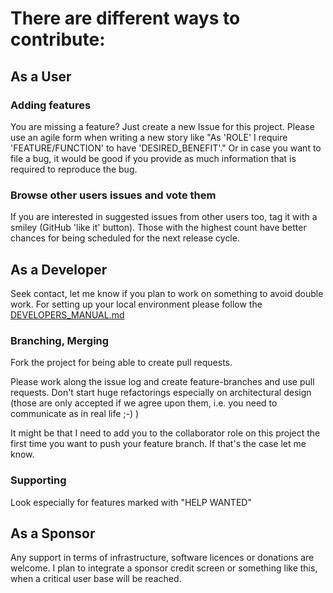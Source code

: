 # There are different ways to contribute:

## As a User

### Adding features
You are missing a feature? Just create a new Issue for this project. Please use an agile form when writing a new story like
"As 'ROLE' I require 'FEATURE/FUNCTION' to have 'DESIRED_BENEFIT'." Or in case you want to file a bug, it would be good if 
you provide as much information that is required to reproduce the bug.

### Browse other users issues and vote them
If you are interested in suggested issues from other users too, tag it with a smiley (GitHub 'like it' button).
Those with the highest count have better chances for being scheduled for the next release cycle.

## As a Developer

Seek contact, let me know if you plan to work on something to avoid double work.
For setting up your local environment please follow the [DEVELOPERS_MANUAL.md](DEVELOPERS_MANUAL.md)

### Branching, Merging
Fork the project for being able to create pull requests.

Please work along the issue log and create feature-branches and use pull requests. 
Don't start huge refactorings especially on architectural design (those are only accepted if we agree upon them, 
i.e. you need to communicate as in real life ;-) )

It might be that I need to add you to the collaborator role on this project the first time you want to push your feature branch.
If that's the case let me know.

### Supporting
Look especially for features marked with "HELP WANTED"

## As a Sponsor

Any support in terms of infrastructure, software licences or donations are welcome.
I plan to integrate a sponsor credit screen or something like this, when a critical 
user base will be reached.
